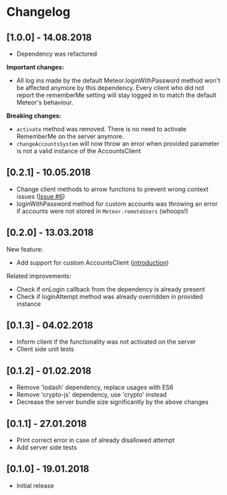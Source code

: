 # Changelog

## [1.0.0] - 14.08.2018
* Dependency was refactored

**Important changes:**
* All log ins made by the default Meteor.loginWithPassword method won't be affected anymore by this dependency. Every client who did not report the rememberMe setting will stay logged in to match the default Meteor's behaviour.

**Breaking changes:**
* `activate` method was removed. There is no need to activate RememberMe on the server anymore.
* `changeAccountsSystem` will now throw an error when provided parameter is not a valid instance of the AccountsClient

## [0.2.1] - 10.05.2018
* Change client methods to arrow functions to prevent wrong context issues ([Issue #6](https://github.com/tprzytula/Meteor-Remember-Me/issues/6))
* loginWithPassword method for custom accounts was throwing an error if accounts were not stored in `Meteor.remoteUsers` (whoops!)

## [0.2.0] - 13.03.2018
New feature:
* Add support for custom AccountsClient ([introduction](CUSTOM_ACCOUNTS.md))

Related improvements:
* Check if onLogin callback from the dependency is already present
* Check if loginAttempt method was already overridden in provided instance

## [0.1.3] - 04.02.2018
* Inform client if the functionality was not activated on the server
* Client side unit tests

## [0.1.2] - 01.02.2018
* Remove 'lodash' dependency, replace usages with ES6
* Remove 'crypto-js' dependency, use 'crypto' instead
* Decrease the server bundle size significantly by the above changes

## [0.1.1] - 27.01.2018
* Print correct error in case of already disallowed attempt
* Add server side tests

## [0.1.0] - 19.01.2018
* Initial release
